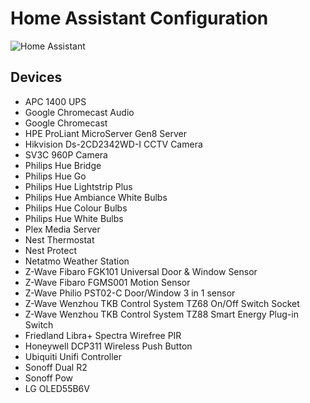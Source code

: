 # Home Assistant Configuration

![Home Assistant](https://github.com/Instagraeme/Home-Assistant-Configuration/raw/master/HomeAssistant.gif)

## Devices

- APC 1400 UPS
- Google Chromecast Audio
- Google Chromecast
- HPE ProLiant MicroServer Gen8 Server
- Hikvision Ds-2CD2342WD-I CCTV Camera
- SV3C 960P Camera
- Philips Hue Bridge
- Philips Hue Go
- Philips Hue Lightstrip Plus
- Philips Hue Ambiance White Bulbs
- Philips Hue Colour Bulbs
- Philips Hue White Bulbs
- Plex Media Server
- Nest Thermostat
- Nest Protect
- Netatmo Weather Station
- Z-Wave Fibaro FGK101 Universal Door & Window Sensor
- Z-Wave Fibaro FGMS001 Motion Sensor
- Z-Wave Philio PST02-C Door/Window 3 in 1 sensor
- Z-Wave Wenzhou TKB Control System TZ68 On/Off Switch Socket
- Z-Wave Wenzhou TKB Control System TZ88 Smart Energy Plug-in Switch
- Friedland Libra+ Spectra Wirefree PIR
- Honeywell DCP311 Wireless Push Button
- Ubiquiti Unifi Controller
- Sonoff Dual R2
- Sonoff Pow
- LG OLED55B6V
